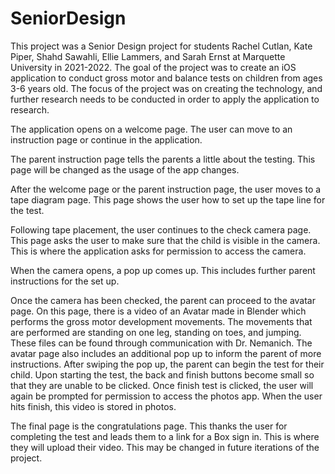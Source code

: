 # SeniorDesign

This project was a Senior Design project for students Rachel Cutlan, Kate Piper, Shahd Sawahli, Ellie Lammers, and Sarah Ernst at Marquette University in 2021-2022. The goal of the project was to create an iOS application to conduct gross motor and balance tests on children from ages 3-6 years old. The focus of the project was on creating the technology, and further research needs to be conducted in order to apply the application to research.

The application opens on a welcome page. The user can move to an instruction page or continue in the application. 

The parent instruction page tells the parents a little about the testing. This page will be changed as the usage of the app changes.

After the welcome page or the parent instruction page, the user moves to a tape diagram page. This page shows the user how to set up the tape line for the test.

Following tape placement, the user continues to the check camera page. This page asks the user to make sure that the child is visible in the camera. This is where the application asks for permission to access the camera.

When the camera opens, a pop up comes up. This includes further parent instructions for the set up.

Once the camera has been checked, the parent can proceed to the avatar page. On this page, there is a video of an Avatar made in Blender which performs the gross motor development movements. The movements that are performed are standing on one leg, standing on toes, and jumping. These files can be found through communication with Dr. Nemanich. The avatar page also includes an additional pop up to inform the parent of more instructions. After swiping the pop up, the parent can begin the test for their child. Upon starting the test, the back and finish buttons become small so that they are unable to be clicked. Once finish test is clicked, the user will again be prompted for permission to access the photos app. When the user hits finish, this video is stored in photos.

The final page is the congratulations page. This thanks the user for completing the test and leads them to a link for a Box sign in. This is where they will upload their video. This may be changed in future iterations of the project.
